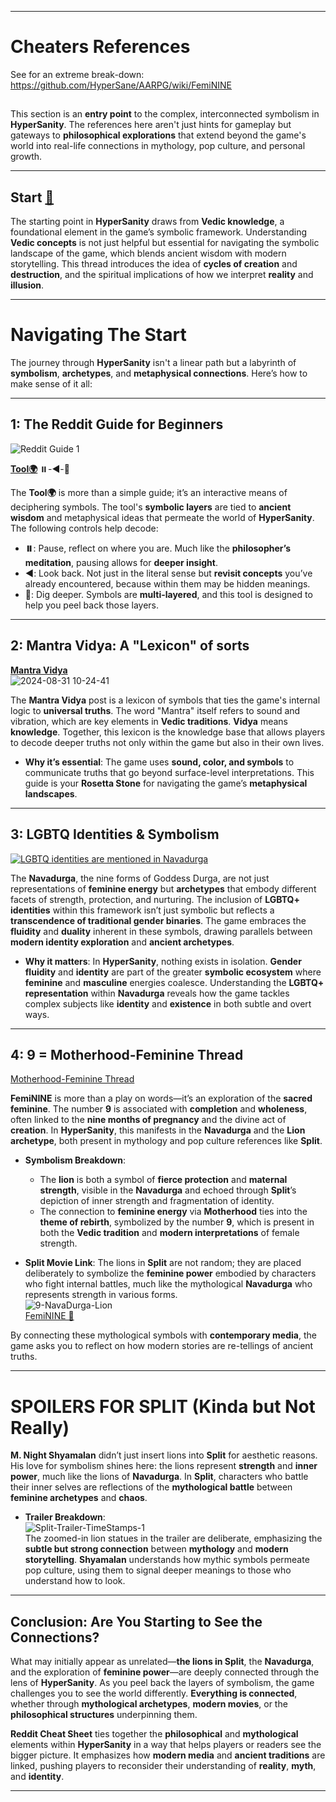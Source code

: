 

---

# Cheaters References
See for an extreme break-down: https://github.com/HyperSane/AARPG/wiki/FemiNINE
##
This section is an **entry point** to the complex, interconnected symbolism in **HyperSanity**. The references here aren't just hints for gameplay but gateways to **philosophical explorations** that extend beyond the game's world into real-life connections in mythology, pop culture, and personal growth.

---

## Start [🔁](https://www.reddit.com/r/HyperSanity/comments/1etbvra/what_is_vedic_wip/)

The starting point in **HyperSanity** draws from **Vedic knowledge**, a foundational element in the game’s symbolic framework. Understanding **Vedic concepts** is not just helpful but essential for navigating the symbolic landscape of the game, which blends ancient wisdom with modern storytelling. This thread introduces the idea of **cycles of creation** and **destruction**, and the spiritual implications of how we interpret **reality** and **illusion**.

---

# Navigating The Start

The journey through **HyperSanity** isn't a linear path but a labyrinth of **symbolism**, **archetypes**, and **metaphysical connections**. Here’s how to make sense of it all:

---

## 1: The Reddit Guide for Beginners
![Reddit Guide 1](https://github.com/user-attachments/assets/4eb72dc9-03de-44fd-a979-307484159884)

[**Tool🌍**](https://youtu.be/37CMzGHQ5dA?si=L60AkRAWZgLVJ_BH&t=17) ⏸️-◀️-🔎

The **Tool🌍** is more than a simple guide; it’s an interactive means of deciphering symbols. The tool's **symbolic layers** are tied to **ancient wisdom** and metaphysical ideas that permeate the world of **HyperSanity**. The following controls help decode:

- **⏸️**: Pause, reflect on where you are. Much like the **philosopher’s meditation**, pausing allows for **deeper insight**.
- **◀️**: Look back. Not just in the literal sense but **revisit concepts** you’ve already encountered, because within them may be hidden meanings.
- **🔎**: Dig deeper. Symbols are **multi-layered**, and this tool is designed to help you peel back those layers.

---

## 2: Mantra Vidya: A "Lexicon" of sorts
[**Mantra Vidya**](https://www.reddit.com/r/HyperSanity/comments/1ewcst1/whispers_of_the_eternal/)  
![2024-08-31 10-24-41](https://github.com/user-attachments/assets/d898c416-f3dd-44d3-a241-196cd549ca1b)

The **Mantra Vidya** post is a lexicon of symbols that ties the game's internal logic to **universal truths**. The word "Mantra" itself refers to sound and vibration, which are key elements in **Vedic traditions**. **Vidya** means **knowledge**. Together, this lexicon is the knowledge base that allows players to decode deeper truths not only within the game but also in their own lives.

- **Why it’s essential**: The game uses **sound, color, and symbols** to communicate truths that go beyond surface-level interpretations. This guide is your **Rosetta Stone** for navigating the game’s **metaphysical landscapes**.

---

## 3: LGBTQ Identities & Symbolism
[![LGBTQ identities are mentioned in Navadurga](https://github.com/user-attachments/assets/45930b34-22a1-4758-8044-7ffda9711c91)](https://en.wikipedia.org/wiki/Navadurga)

The **Navadurga**, the nine forms of Goddess Durga, are not just representations of **feminine energy** but **archetypes** that embody different facets of strength, protection, and nurturing. The inclusion of **LGBTQ+ identities** within this framework isn’t just symbolic but reflects a **transcendence of traditional gender binaries**. The game embraces the **fluidity** and **duality** inherent in these symbols, drawing parallels between **modern identity exploration** and **ancient archetypes**.

- **Why it matters**: In **HyperSanity**, nothing exists in isolation. **Gender fluidity** and **identity** are part of the greater **symbolic ecosystem** where **feminine** and **masculine** energies coalesce. Understanding the **LGBTQ+ representation** within **Navadurga** reveals how the game tackles complex subjects like **identity** and **existence** in both subtle and overt ways.

---

## 4: 9 = Motherhood-Feminine Thread
[Motherhood-Feminine Thread](https://www.reddit.com/r/HyperSanity/comments/1ewf4l2/motherhoodfeminine/)

**FemiNINE** is more than a play on words—it’s an exploration of the **sacred feminine**. The number **9** is associated with **completion** and **wholeness**, often linked to the **nine months of pregnancy** and the divine act of **creation**. In **HyperSanity**, this manifests in the **Navadurga** and the **Lion archetype**, both present in mythology and pop culture references like **Split**.

- **Symbolism Breakdown**:  
   - The **lion** is both a symbol of **fierce protection** and **maternal strength**, visible in the **Navadurga** and echoed through **Split**’s depiction of inner strength and fragmentation of identity.
   - The connection to **feminine energy** via **Motherhood** ties into the **theme of rebirth**, symbolized by the number **9**, which is present in both the **Vedic tradition** and **modern interpretations** of female strength.

- **Split Movie Link**: The lions in **Split** are not random; they are placed deliberately to symbolize the **feminine power** embodied by characters who fight internal battles, much like the mythological **Navadurga** who represents strength in various forms.  
   ![9-NavaDurga-Lion](https://github.com/user-attachments/assets/8b283d12-636f-4d46-890c-f2598a7f4acd)  
   [FemiNINE 🥚](https://www.reddit.com/r/HyperSanity/comments/1ewi41f/try/)

By connecting these mythological symbols with **contemporary media**, the game asks you to reflect on how modern stories are re-tellings of ancient truths.

---

# SPOILERS FOR SPLIT (Kinda but Not Really)

**M. Night Shyamalan** didn’t just insert lions into **Split** for aesthetic reasons. His love for symbolism shines here: the lions represent **strength** and **inner power**, much like the lions of **Navadurga**. In **Split**, characters who battle their inner selves are reflections of the **mythological battle** between **feminine archetypes** and **chaos**.

- **Trailer Breakdown**:  
   ![Split-Trailer-TimeStamps-1](https://github.com/user-attachments/assets/0e055c71-0792-437b-aa59-d9e5a9a6d1a7)  
   The zoomed-in lion statues in the trailer are deliberate, emphasizing the **subtle but strong connection** between **mythology** and **modern storytelling**. **Shyamalan** understands how mythic symbols permeate pop culture, using them to signal deeper meanings to those who understand how to look.

---

## Conclusion: Are You Starting to See the Connections?

What may initially appear as unrelated—**the lions in Split**, the **Navadurga**, and the exploration of **feminine power**—are deeply connected through the lens of **HyperSanity**. As you peel back the layers of symbolism, the game challenges you to see the world differently. **Everything is connected**, whether through **mythological archetypes**, **modern movies**, or the **philosophical structures** underpinning them.

**Reddit Cheat Sheet** ties together the **philosophical** and **mythological** elements within **HyperSanity** in a way that helps players or readers see the bigger picture. It emphasizes how **modern media** and **ancient traditions** are linked, pushing players to reconsider their understanding of **reality**, **myth**, and **identity**.

---

